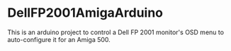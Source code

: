 # DellFP2001AmigaArduino
This is an arduino project to control a Dell FP 2001 monitor's OSD menu to auto-configure it for an Amiga 500.
